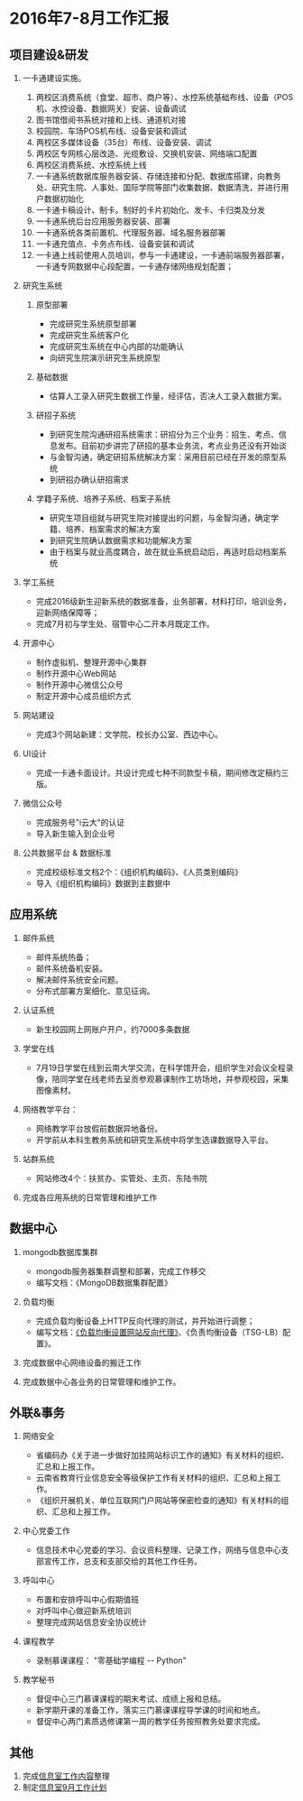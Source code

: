 # 2016年7-8月工作汇报
## 项目建设&研发
1. 一卡通建设实施。
	1. 两校区消费系统（食堂、超市、商户等）、水控系统基础布线、设备（POS机、水控设备、数据网关）安装、设备调试	2. 图书馆借阅书系统对接和上线、通道机对接	3. 校园院、车场POS机布线、设备安装和调试	4. 两校区多媒体设备（35台）布线、设备安装、调试	5. 两校区专网核心层改造、光缆敷设、交换机安装、网络端口配置	6. 两校区消费系统、水控系统上线	7. 一卡通系统数据库服务器安装、存储连接和分配、数据库搭建，向教务处、研究生院、人事处、国际学院等部门收集数据、数据清洗，并进行用户数据初始化	8. 一卡通卡稿设计、制卡。制好的卡片初始化、发卡、卡归类及分发	9. 一卡通系统后台应用服务器安装、部署	10. 一卡通系统各类前置机、代理服务器、域名服务器部署	11. 一卡通充值点、卡务点布线、设备安装和调试	12. 一卡通上线前使用人员培训，参与一卡通建设，一卡通前端服务器部署，一卡通专网数据中心段配置，一卡通存储网络规划配置；

2. 研究生系统
	1. 原型部署
		- 完成研究生系统原型部署
		- 完成研究生系统客户化
		- 完成研究生系统在中心内部的功能确认
		- 向研究生院演示研究生系统原型	2. 基础数据
		- 估算人工录入研究生数据工作量，经评估，否决人工录入数据方案。
	
	3. 研招子系统
		- 到研究生院沟通研招系统需求：研招分为三个业务：招生、考点、信息发布。目前初步讲完了研招的基本业务流，考点业务还没有开始谈
		- 与金智沟通，确定研招系统解决方案：采用目前已经在开发的原型系统
		- 到研招办确认研招需求

	4. 学籍子系统、培养子系统、档案子系统
		- 研究生项目组就与研究生院对接提出的问题，与金智沟通，确定学籍、培养、档案需求的解决方案
		- 到研究生院确认数据需求和功能解决方案
		- 由于档案与就业高度耦合，故在就业系统启动后，再适时启动档案系统3. 学工系统
	- 完成2016级新生迎新系统的数据准备，业务部署，材料打印，培训业务，迎新网络保障等；
	- 完成7月初与学生处、宿管中心二开本月既定工作。
4. 开源中心
	- 制作虚拟机、整理开源中心集群
	- 制作开源中心Web网站
	- 制作开源中心微信公众号
	- 制定开源中心成员组织方式

5. 网站建设
	- 完成3个网站新建：文学院、校长办公室、西边中心。

6. UI设计
	- 完成一卡通卡面设计。共设计完成七种不同款型卡稿，期间修改定稿约三版。

7. 微信公众号
	- 完成服务号"i云大"的认证
	- 导入新生输入到企业号

8. 公共数据平台 & 数据标准
	- 完成校级标准文档2个：《组织机构编码》、《人员类别编码》
	- 导入《组织机构编码》数据到主数据中

## 应用系统
1. 邮件系统
	- 邮件系统热备；
	- 邮件系统备机安装。
	- 解决邮件系统安全问题。
	- 分布式部署方案细化、意见征询。

2. 认证系统
	- 新生校园网上网账户开户，约7000多条数据

3. 学堂在线
	- 7月19日学堂在线到云南大学交流，在科学馆开会，组织学生对会议全程录像，陪同学堂在线老师去呈贡参观慕课制作工坊场地，并参观校园，采集图像素材。

4. 网络教学平台：
	- 网络教学平台放假前数据异地备份。
	- 开学前从本科生教务系统和研究生系统中将学生选课数据导入平台。

5. 站群系统
	- 网站修改4个：扶贫办、实管处、主页、东陆书院

5. 完成各应用系统的日常管理和维护工作 

## 数据中心
1. mongodb数据库集群
	- mongodb服务器集群调整和部署，完成工作移交
	- 编写文档：《MongoDB数据集群配置》

2. 负载均衡
	- 完成负载均衡设备上HTTP反向代理的测试，并开始进行调整；
	- 编写文档：[《负载均衡设置网站反向代理》](../../gzlc/reverse-proxy/add-site-to-lb.md)、《负责均衡设备（TSG-LB）配置》。
3. 完成数据中心网络设备的搬迁工作
4. 完成数据中心各业务的日常管理和维护工作。

## 外联&事务
1. 网络安全
	- 省编码办《关于进一步做好加挂网站标识工作的通知》有关材料的组织、汇总和上报工作。
	- 云南省教育行业信息安全等级保护工作有关材料的组织、汇总和上报工作。
	- 《组织开展机关、单位互联网门户网站等保密检查的通知》有关材料的组织、汇总和上报工作。

2. 中心党委工作
	- 信息技术中心党委的学习、会议资料整理、记录工作，网络与信息中心支部宣传工作，总支和支部交给的其他工作任务。

3. 呼叫中心
	- 布置和安排呼叫中心假期值班
	- 对呼叫中心做迎新系统培训
	- 整理完成网站信息安全协议统计4. 课程教学
	 - 录制慕课课程： "零基础学编程 -- Python"

5. 教学秘书
	- 督促中心三门慕课课程的期末考试、成绩上报和总结。
	- 新学期开课的准备工作，落实三门慕课课程导学课的时间和地点。
	- 督促中心两门素质选修课第一周的教学任务按照教务处要求完成。

## 其他
1. 完成[信息室工作内容](yewu-shezhi.md)整理
2. 制定[信息室9月工作计划](gongzuo-jihua-201609.md)


